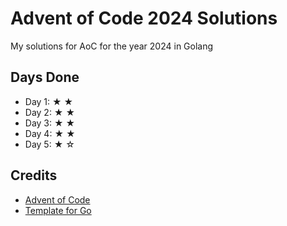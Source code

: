 # Advent of Code 2024 Solutions

My solutions for AoC for the year 2024 in Golang

## Days Done

- Day 1: ★ ★
- Day 2: ★ ★
- Day 3: ★ ★
- Day 4: ★ ★
- Day 5: ★ ☆

## Credits
- [Advent of Code](https://adventofcode.com/)
- [Template for Go](https://github.com/wlachs/advent_of_code_go_template)
